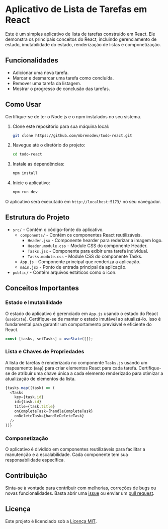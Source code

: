 # Aplicativo de Lista de Tarefas em React

Este é um simples aplicativo de lista de tarefas construído em React. Ele demonstra os principais conceitos do React, incluindo gerenciamento de estado, imutabilidade do estado, renderização de listas e componetização.

## Funcionalidades

- Adicionar uma nova tarefa.
- Marcar e desmarcar uma tarefa como concluída.
- Remover uma tarefa da listagem.
- Mostrar o progresso de conclusão das tarefas.

## Como Usar

Certifique-se de ter o Node.js e o npm instalados no seu sistema.

1. Clone este repositório para sua máquina local:

   ```bash
   git clone https://github.com/mbrenodev/todo-react.git
   ```

2. Navegue até o diretório do projeto:

   ```bash
   cd todo-react
   ```

3. Instale as dependências:

   ```bash
   npm install
   ```

4. Inicie o aplicativo:

   ```bash
   npm run dev
   ```

O aplicativo será executado em `http://localhost:5173/` no seu navegador.

## Estrutura do Projeto

- `src/` - Contém o código-fonte do aplicativo.
  - `components/` - Contém os componentes React reutilizáveis.
    - `Header.jsx` - Componente hearder para rederizar a imagem logo.
    - `Header.module.css` - Module CSS do componente Header.
    - `Tasks.jsx` - Componente para exibir uma tarefa individual.
    - `Tasks.module.css` - Module CSS do componente Tasks.
  - `App.js` - Componente principal que renderiza a aplicação.
  - `main.jsx` - Ponto de entrada principal da aplicação.
- `public/` - Contém arquivos estáticos como o icon.

## Conceitos Importantes

### Estado e Imutabilidade

O estado do aplicativo é gerenciado em `App.js` usando o estado do React (`useState`). Certifique-se de manter o estado imutável ao atualizá-lo. Isso é fundamental para garantir um comportamento previsível e eficiente do React.

```javascript
const [tasks, setTasks] = useState([]);
```

### Lista e Chaves de Propriedades

A lista de tarefas é renderizada no componente `Tasks.js` usando um mapeamento (`map`) para criar elementos React para cada tarefa. Certifique-se de atribuir uma chave única a cada elemento renderizado para otimizar a atualização de elementos da lista.

```javascript
{tasks.map((task) => (
  <Tasks
    key={task.id}
    id={task.id}
    title={task.title}
    onCompleteTask={handleCompleteTask}
    onDeleteTask={handleDeleteTask}
  />
))}
```

### Componetização

O aplicativo é dividido em componentes reutilizáveis para facilitar a manutenção e a escalabilidade. Cada componente tem sua responsabilidade específica.

## Contribuição

Sinta-se à vontade para contribuir com melhorias, correções de bugs ou novas funcionalidades. Basta abrir uma [issue](https://github.com/mbrenodev/todo-react/issues) ou enviar um [pull request](https://github.com/mbrenodev/todo-react/pulls).

## Licença

Este projeto é licenciado sob a [Licença MIT](LICENSE).
